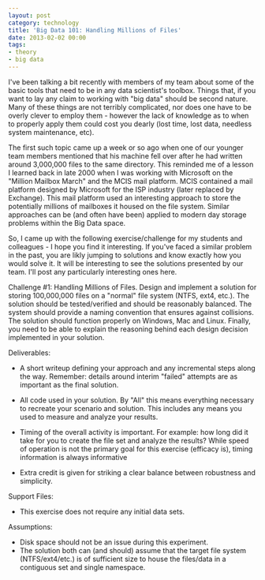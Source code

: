 ```yaml
---
layout: post
category: technology
title: 'Big Data 101: Handling Millions of Files'
date: 2013-02-02 00:00
tags:
- theory
- big data
---
```

I've been talking a bit recently with members of my team about some of the basic tools that need to be in any data
scientist's toolbox. Things that, if you want to lay any claim to working with "big data" should be second nature. Many
of these things are not terribly complicated, nor does one have to be overly clever to employ them - however the lack
of knowledge as to when to properly apply them could cost you dearly (lost time, lost data, needless system
maintenance, etc).

The first such topic came up a week or so ago when one of our younger team members mentioned that his machine fell over
after he had written around 3,000,000 files to the same directory. This reminded me of a lesson I learned back in late
2000 when I was working with Microsoft on the "Million Mailbox March" and the MCIS mail platform. MCIS contained a mail
platform designed by Microsoft for the ISP industry (later replaced by Exchange). This mail platform used an interesting
approach to store the potentially millions of mailboxes it housed on the file system. Similar approaches can be (and
often have been) applied to modern day storage problems within the Big Data space.

So, I came up with the following exercise/challenge for my students and colleagues - I hope you find it interesting. If
you've faced a similar problem in the past, you are likly jumping to solutions and know exactly how you would solve it.
It will be interesting to see the solutions presented by our team. I'll post any particularly interesting ones here.

Challenge #1: Handling Millions of Files.
Design and implement a solution for storing 100,000,000 files on a "normal" file system (NTFS, ext4, etc.). The
solution should be tested/verified and should be reasonably balanced. The system should provide a naming convention
that ensures against collisions. The solution should function properly on Windows, Mac and Linux. Finally, you need to
be able to explain the reasoning behind each design decision implemented in your solution.

Deliverables:

* A short writeup defining your approach and any incremental steps along the way. Remember: details around interim
"failed" attempts are as important as the final solution.

* All code used in your solution. By "All" this means everything necessary to recreate your scenario and solution. This
includes any means you used to measure and analyze your results.

* Timing of the overall activity is important. For example: how long did it take for you to create the file set and
analyze the results? While speed of operation is not the primary goal for this exercise (efficacy is), timing
information is always informative

* Extra credit is given for striking a clear balance between robustness and simplicity.


Support Files:

* This exercise does not require any initial data sets.


Assumptions:

* Disk space should not be an issue during this experiment.
* The solution both can (and should) assume that the target file system (NTFS/ext4/etc.) is of sufficient size to house
the files/data in a contiguous set and single namespace.
